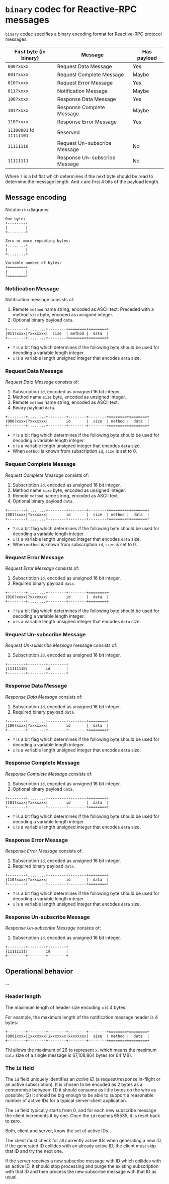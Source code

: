 # `binary` codec for Reactive-RPC messages

`binary` codec specifies a binary encoding format for Reactive-RPC protocol
messages.

| First byte (in binary)        | Message                                      | Has payload       |
|-------------------------------|----------------------------------------------|-------------------|
| `000?xxxx`                    | Request Data Message                         | Yes               |
| `001?xxxx`                    | Request Complete Message                     | Maybe             |
| `010?xxxx`                    | Request Error Message                        | Yes               |
| `011?xxxx`                    | Notification Message                         | Maybe             |
| `100?xxxx`                    | Response Data Message                        | Yes               |
| `101?xxxx`                    | Response Complete Message                    | Maybe             |
| `110?xxxx`                    | Response Error Message                       | Yes               |
| `11100001` to `11111101`      | Reserved                                     |                   |
| `11111110`                    | Request Un-subscribe Message                 | No                |
| `11111111`                    | Response Un-subscribe Message                | No                |

Where `?` is a bit flat which determines if the next byte should be read to
determine the message length. And `x` are first 4 bits of the payload length.


## Message encoding

Notation in diagrams:

```
One byte:
+--------+
|        |
+--------+

Zero or more repeating bytes:
+........+
|        |
+........+

Variable number of bytes:
+========+
|        |
+========+
```


### Notification Message

Notification message consists of:

1. Remote `method` name string, encoded as ASCII text. Preceded with a method
  `size` byte, encoded as unsigned integer.
2. Optional binary payload `data`.

```
+--------+........+--------+========+========+
|011?xxxx|?xxxxxxx|  size  | method |  data  |
+--------+........+--------+========+========+
```

- `?` is a bit flag which determines if the following byte should be used for
  decoding a variable length integer.
- `x` is a variable length unsigned integer that encodes `data` size.


### Request Data Message

*Request Data Message* consists of:

1. Subscription `id`, encoded as unsigned 16 bit integer.
2. Method name `size` byte, encoded as unsigned integer.
3. Remote `method` name string, encoded as ASCII text.
4. Binary payload `data`.

```
+--------+........+--------+--------+--------+========+========+
|000?xxxx|?xxxxxxx|        id       |  size  | method |  data  |
+--------+........+--------+--------+--------+========+========+
```

- `?` is a bit flag which determines if the following byte should be used for
  decoding a variable length integer.
- `x` is a variable length unsigned integer that encodes `data` size.
- When `method` is known from subscription `id`, `size` is set to 0.


### Request Complete Message

*Request Complete Message* consists of:

1. Subscription `id`, encoded as unsigned 16 bit integer.
2. Method name `size` byte, encoded as unsigned integer.
3. Remote `method` name string, encoded as ASCII text.
4. Optional binary payload `data`.

```
+--------+........+--------+--------+--------+========+========+
|001?xxxx|?xxxxxxx|        id       |  size  | method |  data  |
+--------+........+--------+--------+--------+========+========+
```

- `?` is a bit flag which determines if the following byte should be used for
  decoding a variable length integer.
- `x` is a variable length unsigned integer that encodes `data` size.
- When `method` is known from subscription `id`, `size` is set to 0.


### Request Error Message

*Request Error Message* consists of:

1. Subscription `id`, encoded as unsigned 16 bit integer.
2. Required binary payload `data`.

```
+--------+........+--------+--------+========+
|010?xxxx|?xxxxxxx|        id       |  data  |
+--------+........+--------+--------+========+
```

- `?` is a bit flag which determines if the following byte should be used for
  decoding a variable length integer.
- `x` is a variable length unsigned integer that encodes `data` size.


### Request Un-subscribe Message

*Request Un-subscribe Message* message consists of:

1. Subscription `id`, encoded as unsigned 16 bit integer.

```
+--------+--------+--------+
|11111110|        id       |
+--------+--------+--------+
```


### Response Data Message

*Response Data Message* consists of:

1. Subscription `id`, encoded as unsigned 16 bit integer.
2. Required binary payload `data`.

```
+--------+........+--------+--------+========+
|100?xxxx|?xxxxxxx|        id       |  data  |
+--------+........+--------+--------+========+
```

- `?` is a bit flag which determines if the following byte should be used for
  decoding a variable length integer.
- `x` is a variable length unsigned integer that encodes `data` size.


### Response Complete Message

*Response Complete Message* consists of:

1. Subscription `id`, encoded as unsigned 16 bit integer.
2. Optional binary payload `data`.

```
+--------+........+--------+--------+========+
|101?xxxx|?xxxxxxx|        id       |  data  |
+--------+........+--------+--------+========+
```

- `?` is a bit flag which determines if the following byte should be used for
  decoding a variable length integer.
- `x` is a variable length unsigned integer that encodes `data` size.


### Response Error Message

*Response Error Message* consists of:

1. Subscription `id`, encoded as unsigned 16 bit integer.
2. Required binary payload `data`.

```
+--------+........+--------+--------+========+
|110?xxxx|?xxxxxxx|        id       |  data  |
+--------+........+--------+--------+========+
```

- `?` is a bit flag which determines if the following byte should be used for
  decoding a variable length integer.
- `x` is a variable length unsigned integer that encodes `data` size.


### Response Un-subscribe Message

*Response Un-subscribe Message* consists of:

1. Subscription `id`, encoded as unsigned 16 bit integer.

```
+--------+--------+--------+
|11111111|        id       |
+--------+--------+--------+
```


## Operational behavior

...


### Header length

The maximum length of header size encoding `x` is 4 bytes.

For example, the maximum length of the notification message header is 4 bytes:

```
+--------+--------+--------+--------+--------+========+========+
|0001xxxx|1xxxxxxx|1xxxxxxx|xxxxxxxx|  size  | method |  data  |
+--------+--------+--------+--------+--------+========+========+
```

Thi allows the maximum of 26 to represent `x`, which means the maximum `data`
size of a single message is 67,108,864 bytes (or 64 MB).


### The `id` field

The `id` field uniquely identifies an *active ID* (a request/response in-flight
or an active subscription). It is chosen to be encoded as 2 bytes as a compromise
between: (1) it should consume as little bytes on the wire as possible; (2) it
should be big enough to be able to support a reasonable number of active IDs for
a typical server-client application.

The `id` field typically starts from 0, and for each new subscribe message the
client increments it by one. Once the `id` reaches 65535, it is reset back to
zero.

Both, client and server, know the set of active IDs.

The client must check for all currently active IDs when generating a new ID, if
the generated ID collides with an already active ID, the client must skip that
ID and try the next one.

If the server receives a new subscribe message with ID which collides with an
active ID, it should stop processing and purge the existing subscription with
that ID and then process the new subscribe message with that ID as usual.
